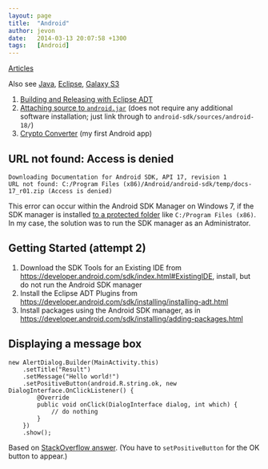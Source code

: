 ```yaml
---
layout: page
title:  "Android"
author: jevon
date:   2014-03-13 20:07:58 +1300
tags:   [Android]
---
```


[Articles](Articles.md)

Also see [Java](Java.md), [Eclipse](Eclipse.md), [Galaxy S3](Galaxy_S3.md)

1. <a href="http://developer.android.com/tools/building/index.html">Building and Releasing with Eclipse ADT</a>
1. <a href="http://stackoverflow.com/a/11493625/39531">Attaching source to `android.jar`</a> (does not require any additional software installation; just link through to `android-sdk/sources/android-18/`)
1. <a href="https://play.google.com/store/apps/details?id=com.cryptfolio.calculator">Crypto Converter</a> (my first Android app)

## URL not found: Access is denied

```
Downloading Documentation for Android SDK, API 17, revision 1
URL not found: C:/Program Files (x86)/Android/android-sdk/temp/docs-17_r01.zip (Access is denied)
```

This error can occur within the Android SDK Manager on Windows 7, if the SDK manager is installed <a href="http://www.coderanch.com/t/526550/Android/Mobile/Install-Android-platforms-Android-SDK">to a protected folder</a> like `C:/Program Files (x86)`. In my case, the solution was to run the SDK manager as an Administrator.

## Getting Started (attempt 2)

1. Download the SDK Tools for an Existing IDE from https://developer.android.com/sdk/index.html#ExistingIDE, install, but do not run the Android SDK manager
1. Install the Eclipse ADT Plugins from https://developer.android.com/sdk/installing/installing-adt.html
1. Install packages using the Android SDK manager, as in https://developer.android.com/sdk/installing/adding-packages.html

## Displaying a message box

```
new AlertDialog.Builder(MainActivity.this)
	.setTitle("Result")
	.setMessage("Hello world!")
	.setPositiveButton(android.R.string.ok, new DialogInterface.OnClickListener() {
		@Override
		public void onClick(DialogInterface dialog, int which) {
			// do nothing
		}
	})
	.show();
```

Based on <a href="http://stackoverflow.com/questions/2115758/how-to-display-alert-dialog-in-android">StackOverflow answer</a>. (You have to `setPositiveButton` for the OK button to appear.)
